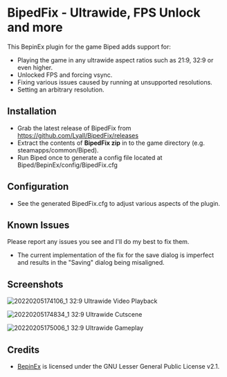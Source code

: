 # BipedFix - Ultrawide, FPS Unlock and more
This BepinEx plugin for the game Biped adds support for:
- Playing the game in any ultrawide aspect ratios such as 21:9, 32:9 or even higher.
- Unlocked FPS and forcing vsync.
- Fixing various issues caused by running at unsupported resolutions.
- Setting an arbitrary resolution.

## Installation
- Grab the latest release of BipedFix from https://github.com/Lyall/BipedFix/releases
- Extract the contents of **BipedFix zip** in to the game directory (e.g. steamapps/common/Biped).
- Run Biped once to generate a config file located at Biped/BepinEx/config/BipedFix.cfg

## Configuration
- See the generated BipedFix.cfg to adjust various aspects of the plugin.

## Known Issues
Please report any issues you see and I'll do my best to fix them.

- The current implementation of the fix for the save dialog is imperfect and results in the "Saving" dialog being misaligned.

## Screenshots

![20220205174106_1](https://user-images.githubusercontent.com/695941/152652956-9e0a9440-0f58-48dd-9f38-16f05726142c.jpg)
32:9 Ultrawide Video Playback

![20220205174834_1](https://user-images.githubusercontent.com/695941/152652960-25546821-a4da-4dc4-bc77-e7a6cc675c75.jpg)
32:9 Ultrawide Cutscene

![20220205175006_1](https://user-images.githubusercontent.com/695941/152652991-f52c5bf7-12d3-4513-b257-f3ffc080a116.jpg)
32:9 Ultrawide Gameplay

## Credits
- [BepinEx](https://github.com/BepInEx/BepInEx) is licensed under the GNU Lesser General Public License v2.1.
